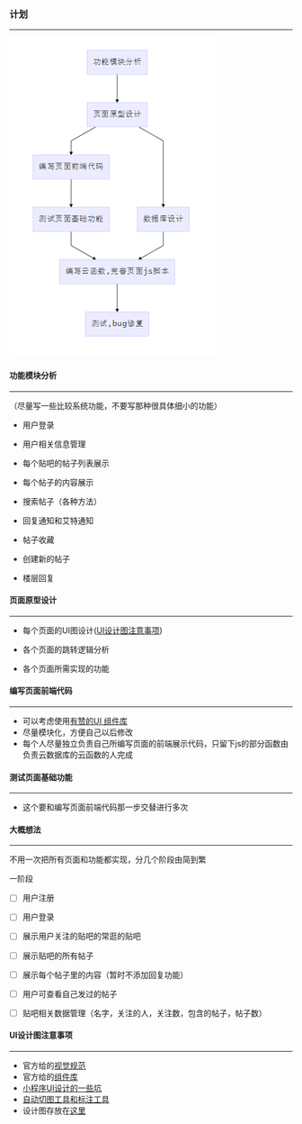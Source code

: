 ### 计划

------



![显示的文字](/images/flow.png)



#### 功能模块分析

---

（尽量写一些比较系统功能，不要写那种很具体细小的功能）

* 用户登录

* 用户相关信息管理

* 每个贴吧的帖子列表展示

* 每个帖子的内容展示

* 搜索帖子（各种方法）

* 回复通知和艾特通知

* 帖子收藏

* 创建新的帖子

* 楼层回复

  

#### 页面原型设计

---

* 每个页面的UI图设计([UI设计图注意事项](#UItips))

* 各个页面的跳转逻辑分析

* 各个页面所需实现的功能

  

#### 编写页面前端代码

---

* 可以考虑使用[有赞的UI 组件库](https://github.com/youzan/vant-weapp)
* 尽量模块化，方便自己以后修改
* 每个人尽量独立负责自己所编写页面的前端展示代码，只留下js的部分函数由负责云数据库的云函数的人完成



#### 测试页面基础功能

---

* 这个要和编写页面前端代码那一步交替进行多次



#### 大概想法

---

不用一次把所有页面和功能都实现，分几个阶段由简到繁

一阶段

- [ ] 用户注册
- [ ] 用户登录
- [ ] 展示用户关注的贴吧的常逛的贴吧
- [ ] 展示贴吧的所有帖子
- [ ] 展示每个帖子里的内容（暂时不添加回复功能）
- [ ] 用户可查看自己发过的帖子
- [ ] 贴吧相关数据管理（名字，关注的人，关注数，包含的帖子，帖子数）



#### <span id="UItips">UI设计图注意事项</span>

---

* 官方给的[视觉规范](https://developers.weixin.qq.com/miniprogram/design/#%E5%AD%97%E4%BD%93)
* 官方给的[组件库](https://developers.weixin.qq.com/miniprogram/design/#%E8%B5%84%E6%BA%90%E4%B8%8B%E8%BD%BD)
* [小程序UI设计的一些坑](https://www.uisdc.com/7-traps-in-mini-program-design)
* [自动切图工具和标注工具](http://www.wxapp-union.com/article-1977-1.html)
* 设计图存放在[这里](https://lanhuapp.com/web/#/item?fid=all&commonly=)

